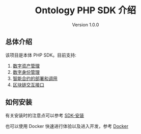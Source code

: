 <h1 align="center"> Ontology PHP SDK 介绍 </h1>

<p align="center" class="version">Version 1.0.0 </p>

## 总体介绍

该项目是本体 PHP SDK。目前支持:

1. [数字资产管理](数字资产管理.md)
2. [数字身份管理](数字身份管理.md)
3. [智能合约的部署和调用](智能合约的部署和调用.md)
4. [区块链交互接口](区块链交互接口.md)

## 如何安装

有关安装时的注意点可以参考 [SDK-安装](SDK-安装.md)

也可以使用 Docker 快速进行体验以及进入开发，参考 [Docker](docker.md)
